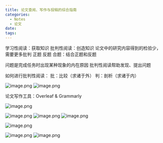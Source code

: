 ```yaml
---
title: 论文查阅、写作与投稿的综合指南
categories:
  - Notes
  - 论文
date:
tags:
---
```


学习性阅读：获取知识
批判性阅读：创造知识
论文中的研究内容得到的检验少，需要更多批判
正题
反题
合题：结合正题和反题

问题是完成任务时出现某种现象的内在原因
批判性阅读帮助发现、提出问题

如何进行批判性阅读：
批：比较（求诸于外） 判：剖析（求诸于内）

![image.png](https://cdn.jsdelivr.net/gh/zhengyangWang1/image@main/img/20231115192520.png)
![image.png](https://cdn.jsdelivr.net/gh/zhengyangWang1/image@main/img/20231115192615.png)

论文写作工具：Overleaf & Grammarly

![image.png](https://cdn.jsdelivr.net/gh/zhengyangWang1/image@main/img/20231115193425.png)

![image.png](https://cdn.jsdelivr.net/gh/zhengyangWang1/image@main/img/20231115193727.png)
![image.png](https://cdn.jsdelivr.net/gh/zhengyangWang1/image@main/img/20231115194316.png)
![image.png](https://cdn.jsdelivr.net/gh/zhengyangWang1/image@main/img/20231115194647.png)

![image.png](https://cdn.jsdelivr.net/gh/zhengyangWang1/image@main/img/20231115200808.png)

![image.png](https://cdn.jsdelivr.net/gh/zhengyangWang1/image@main/img/20231115204202.png)
![image.png](https://cdn.jsdelivr.net/gh/zhengyangWang1/image@main/img/20231115204413.png)

